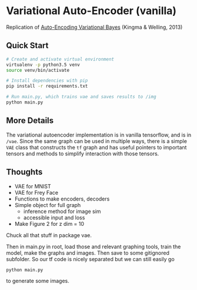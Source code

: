 # Variational Auto-Encoder (vanilla)
Replication of [Auto-Encoding Variational Bayes](https://arxiv.org/pdf/1312.6114.pdf) (Kingma &amp; Welling, 2013)


## Quick Start

```bash
# Create and activate virtual environment
virtualenv -p python3.5 venv
source venv/bin/activate

# Install dependencies with pip
pip install -r requirements.txt

# Run main.py, which trains vae and saves results to /img
python main.py
```

## More Details

The variational autoencoder implementation is in vanilla tensorflow, and is in `/vae`.
Since the same graph can be used in multiple ways, there is a simple `VAE` class that
constructs the `tf` graph and has useful pointers to important tensors and methods to
simplify interaction with those tensors.


## Thoughts

- VAE for MNIST
- VAE for Frey Face
- Functions to make encoders, decoders
- Simple object for full graph
    - inference method for image sim
    - accessible input and loss
- Make Figure 2 for z dim = 10

Chuck all that stuff in package vae.

Then in main.py in root, load those and relevant graphing tools, train the model, make the graphs and images.
Then save to some gitignored subfolder. So our tf code is nicely separated but we can still easily go

```bash
python main.py
```

to generate some images.